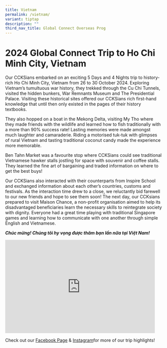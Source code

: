 ```yaml
---
title: Vietnam
permalink: /vietnam/
variant: tiptap
description: ""
third_nav_title: Global Connect Overseas Prog
---
```

<h1><strong>2024 Global Connect Trip to Ho Chi Minh City, Vietnam</strong></h1>
<p>Our CCKSians embarked on an exciting 5 Days and 4 Nights trip to history-rich
Ho Chi Minh City, Vietnam from 26 to 30 October 2024. Exploring Vietnam’s
tumultuous war history, they trekked through the Cu Chi Tunnels, visited
the hidden bunkers, War Remnants Museum and The Presidential Palace. Visiting
these historical sites offered our CCKSians rich first-hand knowledge that
until then only existed in the pages of their history textbooks.</p>
<p>They also hopped on a boat in the Mekong Delta, visiting My Tho where
they made friends with the wildlife and learned how to fish traditionally
with a more than 90% success rate! Lasting memories were made amongst much
laughter and camaraderie. Riding a motorised tuk-tuk with glimpses of rural
Vietnam and tasting traditional coconut candy made the experience more
memorable.</p>
<p>Ben Tahn Market was a favourite stop where CCKSians could see traditional
Vietnamese hawker stalls jostling for space with souvenir and coffee stalls.
They learned the fine art of bargaining and traded information on where
to get the best buys!</p>
<p>Our CCKSians also interacted with their counterparts from Inspire School
and exchanged information about each other’s countries, customs and festivals.
As the interaction time drew to a close, we reluctantly bid farewell to
our new friends and hope to see them soon! The next day, our CCKsians prepared
to visit Maison Chance, a non-profit organisation aimed to help its disadvantaged
beneficiaries learn the necessary skills to reintegrate society with dignity.
Everyone had a great time playing with traditional Singapore games and
learning how to communicate with one another through simple English and
Vietnamese.</p>
<p><strong><em>Chúc mừng! Chúng tôi hy vọng được thăm bạn lần nữa tại Việt Nam!</em></strong>
</p>
<div class="iframe-wrapper">
<iframe height="299" width="480" allowfullscreen="true" frameborder="0" src="https://docs.google.com/presentation/d/e/2PACX-1vTm1D9NSkFbpaetjeFDhunAoVkNQu9eGBqokRfc43tr-pH8d_z754zfpbF8nDxRgI4XvuW_Ie_vyoPV/embed?start=true&amp;loop=true&amp;delayms=3000"></iframe>
</div>
<p>Check out our <a href="https://www.facebook.com/CCKSians" rel="noopener noreferrer nofollow" target="_blank">Facebook Page</a> &amp;
<a href="https://www.instagram.com/cckssofficial/" rel="noopener noreferrer nofollow" target="_blank">Instagram</a>for more of our trip highlights!</p>
<p></p>
